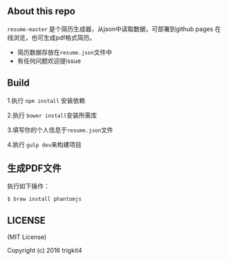 ## About this repo

`resume-master` 是个简历生成器，从json中读取数据，可部署到github pages 在线浏览，也可生成pdf格式简历。

 - 简历数据存放在`resume.json`文件中
 - 有任何问题欢迎提issue

 ## Build

 1.执行 `npm install` 安装依赖

 2.执行 `bower install`安装所需库

 3.填写你的个人信息于`resume.json`文件

 4.执行 `gulp dev`来构建项目

## 生成PDF文件

执行如下操作：

```
$ brew install phantomjs
```
 ## LICENSE

 (MIT License)

 Copyright (c) 2016 trigkit4